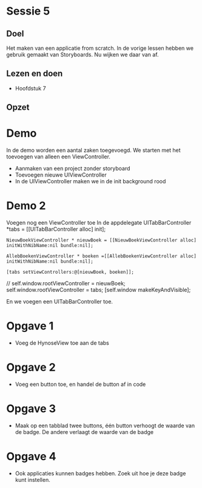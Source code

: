 # Sessie 5

## Doel
Het maken van een applicatie from scratch. 
In de vorige lessen hebben we gebruik gemaakt van Storyboards. Nu wijken we daar van af.


## Lezen en doen
* Hoofdstuk 7

## Opzet

# Demo
In de demo worden een aantal zaken toegevoegd. We starten met het toevoegen van alleen een ViewController.

* Aanmaken van een project zonder storyboard
* Toevoegen nieuwe UIViewController
* In de UIViewController maken we in de init background rood


# Demo 2
Voegen nog een ViewController toe
In de appdelegate
    UITabBarController *tabs = [[UITabBarController alloc] init];
    

    NieuwBoekViewController * nieuwBoek = [[NieuwBoekViewController alloc] initWithNibName:nil bundle:nil];
    
    AllebBoekenViewController * boeken =[[AllebBoekenViewController alloc] initWithNibName:nil bundle:nil];
        
    [tabs setViewControllers:@[nieuwBoek, boeken]];
//    self.window.rootViewController = nieuwBoek;
    self.window.rootViewController = tabs;
    [self.window makeKeyAndVisible];



En we voegen een UITabBarController toe.

# Opgave 1
* Voeg de HynoseView toe aan de tabs

# Opgave 2
* Voeg een button toe, en handel de button af in code

# Opgave 3
* Maak op een tabblad twee buttons, één button verhoogt de waarde van de badge. De andere verlaagt de waarde van de badge

# Opgave 4
* Ook applicaties kunnen badges hebben. Zoek uit hoe je deze badge kunt instellen. 